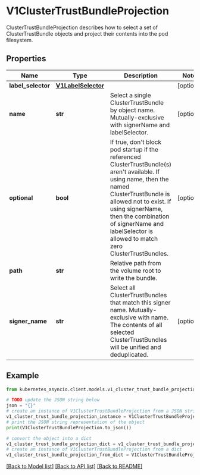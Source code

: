# V1ClusterTrustBundleProjection

ClusterTrustBundleProjection describes how to select a set of ClusterTrustBundle objects and project their contents into the pod filesystem.

## Properties

Name | Type | Description | Notes
------------ | ------------- | ------------- | -------------
**label_selector** | [**V1LabelSelector**](V1LabelSelector.md) |  | [optional] 
**name** | **str** | Select a single ClusterTrustBundle by object name.  Mutually-exclusive with signerName and labelSelector. | [optional] 
**optional** | **bool** | If true, don&#39;t block pod startup if the referenced ClusterTrustBundle(s) aren&#39;t available.  If using name, then the named ClusterTrustBundle is allowed not to exist.  If using signerName, then the combination of signerName and labelSelector is allowed to match zero ClusterTrustBundles. | [optional] 
**path** | **str** | Relative path from the volume root to write the bundle. | 
**signer_name** | **str** | Select all ClusterTrustBundles that match this signer name. Mutually-exclusive with name.  The contents of all selected ClusterTrustBundles will be unified and deduplicated. | [optional] 

## Example

```python
from kubernetes_asyncio.client.models.v1_cluster_trust_bundle_projection import V1ClusterTrustBundleProjection

# TODO update the JSON string below
json = "{}"
# create an instance of V1ClusterTrustBundleProjection from a JSON string
v1_cluster_trust_bundle_projection_instance = V1ClusterTrustBundleProjection.from_json(json)
# print the JSON string representation of the object
print(V1ClusterTrustBundleProjection.to_json())

# convert the object into a dict
v1_cluster_trust_bundle_projection_dict = v1_cluster_trust_bundle_projection_instance.to_dict()
# create an instance of V1ClusterTrustBundleProjection from a dict
v1_cluster_trust_bundle_projection_from_dict = V1ClusterTrustBundleProjection.from_dict(v1_cluster_trust_bundle_projection_dict)
```
[[Back to Model list]](../README.md#documentation-for-models) [[Back to API list]](../README.md#documentation-for-api-endpoints) [[Back to README]](../README.md)


